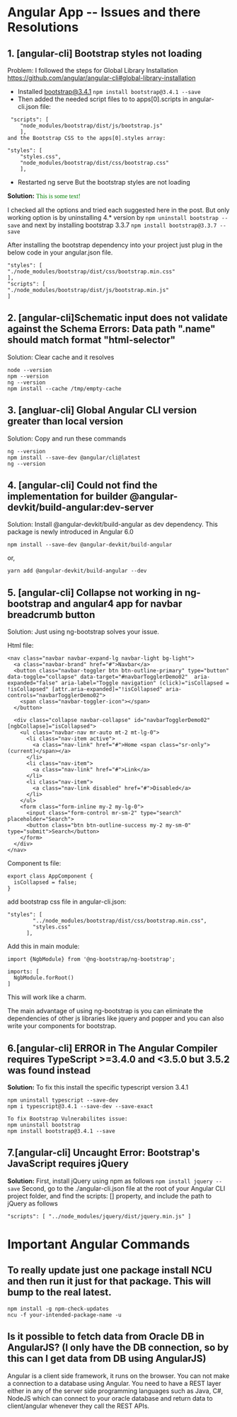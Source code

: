 # Angular App -- Issues and there Resolutions 

## 1. [angular-cli] Bootstrap styles not loading 
 Problem: I followed the steps for Global Library Installation https://github.com/angular/angular-cli#global-library-installation
- Installed bootstrap@3.4.1 ``` npm install bootstrap@3.4.1 --save ```
- Then added the needed script files to to apps[0].scripts in angular-cli.json file:
```
 "scripts": [
    "node_modules/bootstrap/dist/js/bootstrap.js"
    ],
and the Bootstrap CSS to the apps[0].styles array:

"styles": [
    "styles.css",
    "node_modules/bootstrap/dist/css/bootstrap.css"
    ],
```
- Restarted ng serve
But the bootstrap styles are not loading

<b>Solution:</b>
<font face="verdana" color="green">This is some text!</font>

I checked all the options and tried each suggested here in the post. But only working option is by uninstalling 4.* version by ``` npm uninstall bootstrap --save ``` and next by installing bootstrap 3.3.7 ```npm install bootstrap@3.3.7 --save ```

After installing the bootstrap dependency into your project just plug in the below code in your angular.json file.
```
"styles": [
"./node_modules/bootstrap/dist/css/bootstrap.min.css"
],
"scripts": [
"./node_modules/bootstrap/dist/js/bootstrap.min.js"
]
```

## 2. [angular-cli]Schematic input does not validate against the Schema Errors:    Data path ".name" should match format "html-selector"
Solution:
Clear cache and it resolves
```
node --version
npm --version
ng --version
npm install --cache /tmp/empty-cache
```
## 3. [angluar-cli] Global Angular CLI version greater than local version
Solution:
Copy and run these commands
```
ng --version
npm install --save-dev @angular/cli@latest
ng --version
```

## 4. [angular-cli] Could not find the implementation for builder @angular-devkit/build-angular:dev-server
Solution:
Install @angular-devkit/build-angular as dev dependency. This package is newly introduced in Angular 6.0
```
npm install --save-dev @angular-devkit/build-angular
```
or,
```
yarn add @angular-devkit/build-angular --dev
```

## 5. [angular-cli] Collapse not working in ng-bootstrap and angular4 app for navbar breadcrumb button

Solution: Just using ng-bootstrap solves your issue.

Html file:
```
<nav class="navbar navbar-expand-lg navbar-light bg-light">
  <a class="navbar-brand" href="#">Navbar</a>
  <button class="navbar-toggler btn btn-outline-primary" type="button" data-toggle="collapse" data-target="#navbarTogglerDemo02"  aria-expanded="false" aria-label="Toggle navigation" (click)="isCollapsed = !isCollapsed" [attr.aria-expanded]="!isCollapsed" aria-controls="navbarTogglerDemo02">
    <span class="navbar-toggler-icon"></span>
  </button>

  <div class="collapse navbar-collapse" id="navbarTogglerDemo02" [ngbCollapse]="isCollapsed">
    <ul class="navbar-nav mr-auto mt-2 mt-lg-0">
      <li class="nav-item active">
        <a class="nav-link" href="#">Home <span class="sr-only">(current)</span></a>
      </li>
      <li class="nav-item">
        <a class="nav-link" href="#">Link</a>
      </li>
      <li class="nav-item">
        <a class="nav-link disabled" href="#">Disabled</a>
      </li>
    </ul>
    <form class="form-inline my-2 my-lg-0">
      <input class="form-control mr-sm-2" type="search" placeholder="Search">
      <button class="btn btn-outline-success my-2 my-sm-0" type="submit">Search</button>
    </form>
  </div>
</nav>
```
Component ts file:
```
export class AppComponent {
  isCollapsed = false;
}
```
add bootstrap css file in angular-cli.json:
```
"styles": [
        "../node_modules/bootstrap/dist/css/bootstrap.min.css",
        "styles.css"
      ],
```
Add this in main module:
```
import {NgbModule} from '@ng-bootstrap/ng-bootstrap';

imports: [
  NgbModule.forRoot()
]
```
This will work like a charm.

The main advantage of using ng-bootstrap is you can eliminate the dependencies of other js libraries like jquery and popper and you can also write your components for bootstrap.

## 6.[angular-cli] ERROR in The Angular Compiler requires TypeScript >=3.4.0 and <3.5.0 but 3.5.2 was found instead
<b>Solution:</b>
To fix this install the specific typescript version 3.4.1
```
npm uninstall typescript --save-dev
npm i typescript@3.4.1 --save-dev --save-exact

To fix Bootstrap Vulnerabilites issue:
npm uninstall bootstrap
npm install bootstrap@3.4.1 --save

```
## 7.[angular-cli] Uncaught Error: Bootstrap's JavaScript requires jQuery
<b>Solution:</b> First, install jQuery using npm as follows ```npm install jquery --save```
Second, go to the ./angular-cli.json file at the root of your Angular CLI project folder, and find the scripts: [] property, and include the path to jQuery as follows
```
"scripts": [ "../node_modules/jquery/dist/jquery.min.js" ]
```

# Important Angular Commands

## To really update just one package install NCU and then run it just for that package. This will bump to the real latest.
```
npm install -g npm-check-updates
ncu -f your-intended-package-name -u
```


## Is it possible to fetch data from Oracle DB in AngularJS? (I only have the DB connection, so by this can I get data from DB using AngularJS)
Angular is a client side framework, it runs on the browser. You can not make a connection to a database using Angular. You need to have a REST layer either in any of the server side programming languages such as Java, C#, NodeJS which can connect to your oracle database and return data to client/angular whenever they call the REST APIs.

